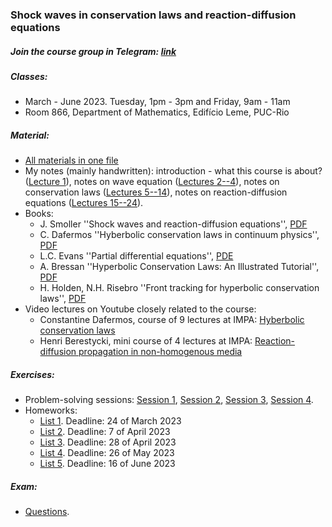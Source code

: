 ### Shock waves in conservation laws and reaction-diffusion equations

##### Join the course group in Telegram: [link](https://t.me/+gdqus0TfJQ44NWI6)

##### Classes: 
- March - June 2023. Tuesday, 1pm - 3pm and Friday, 9am - 11am
- Room 866, Department of Mathematics, Edifício Leme, PUC-Rio

##### Material: 
+ [All materials in one file](All_materials.pdf)
+ My notes (mainly handwritten): introduction - what this course is about? ([Lecture 1](Lecture1.pdf)), notes on wave equation ([Lectures 2--4](Lectures2-4.pdf)), notes on conservation laws ([Lectures 5--14](Lectures_conslaw.pdf)), notes on reaction-diffusion equations ([Lectures 15--24](Lectures_reactdiff.pdf)).
+ Books: 
    + J. Smoller ''Shock waves and reaction-diffusion equations'', [PDF](Smoller.pdf)
    + C. Dafermos ''Hyberbolic conservation laws in continuum physics'', [PDF](Dafermos.pdf)
    + L.C. Evans ''Partial differential equations'', [PDE](Evans-PDE.pdf)
    + A. Bressan ''Hyperbolic Conservation Laws: An Illustrated Tutorial'', [PDF](Bressan-tutorial.pdf)
    + H. Holden, N.H. Risebro ''Front tracking for hyperbolic conservation laws'', [PDF](Holden-Risebro.pdf)
+ Video lectures on Youtube closely related to the course:
    + Constantine Dafermos, course of 9 lectures at IMPA: [Hyberbolic conservation laws](https://www.youtube.com/playlist?list=PLo4jXE-LdDTTg8Z4iGDNOSDA74rcwoU2a)
    + Henri Berestycki, mini course of 4 lectures at IMPA: [Reaction-diffusion propagation in non-homogenous media](https://www.youtube.com/watch?v=DOw3N7ZbejI&list=PLo4jXE-LdDTQfW_IQ-umx660Plg9NX-nC&index=15)

##### Exercises:
+ Problem-solving sessions: [Session 1](Problems1.pdf), [Session 2](Problems2.pdf), [Session 3](Problems3.pdf), [Session 4](Problems4.pdf).
+ Homeworks:
    + [List 1](Ex1.pdf). Deadline: 24 of March 2023
    + [List 2](Ex2.pdf). Deadline: 7 of April 2023
    + [List 3](Ex3.pdf). Deadline: 28 of April 2023
    + [List 4](Ex4.pdf). Deadline: 26 of May 2023
    + [List 5](Ex5.pdf). Deadline: 16 of June 2023
    

##### Exam: 
+ [Questions](Exam-questions.pdf).
